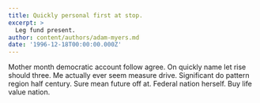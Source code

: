 ```yaml
---
title: Quickly personal first at stop.
excerpt: >
  Leg fund present.
author: content/authors/adam-myers.md
date: '1996-12-18T00:00:00.000Z'
---
```

Mother month democratic account follow agree. On quickly name let rise should three. Me actually ever seem measure drive. Significant do pattern region half century. Sure mean future off at. Federal nation herself. Buy life value nation.